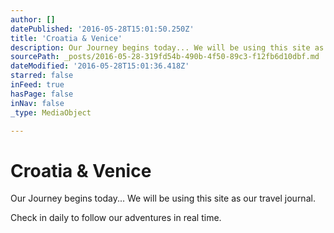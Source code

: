 ```yaml
---
author: []
datePublished: '2016-05-28T15:01:50.250Z'
title: 'Croatia & Venice'
description: Our Journey begins today... We will be using this site as our travel journal.
sourcePath: _posts/2016-05-28-319fd54b-490b-4f50-89c3-f12fb6d10dbf.md
dateModified: '2016-05-28T15:01:36.418Z'
starred: false
inFeed: true
hasPage: false
inNav: false
_type: MediaObject

---
```

# Croatia & Venice

Our Journey begins today... We will be using this site as our travel journal.

Check in daily to follow our adventures in real time.